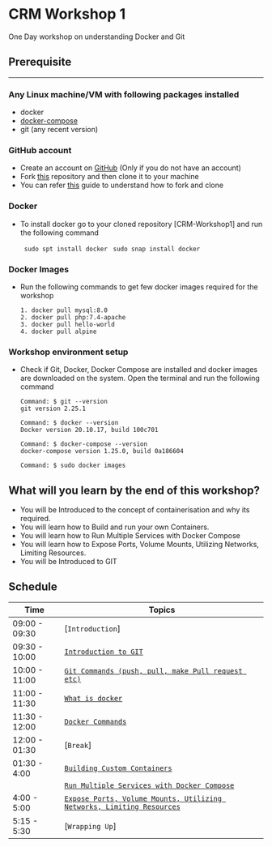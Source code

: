 # CRM Workshop 1

One Day workshop on understanding Docker and Git

## Prerequisite
---
### Any Linux machine/VM with following packages installed

- docker
- [docker-compose](https://docs.docker.com/compose/install/)
- git (any recent version)

### GitHub account
- Create an account on [GitHub](https://github.com/join) (Only if you do not have an account)
- Fork [this](https://github.com/UniCourt/CRM-Workshop1) repository and then clone it to your machine
- You can refer [this](https://docs.github.com/en/get-started/quickstart/fork-a-repo) guide to understand how to fork and clone



### Docker
- To install docker go to your cloned repository [CRM-Workshop1] and run the following command

    ``` sudo spt install docker```
    ``` sudo snap install docker```

### Docker Images
- Run the following commands to get few docker images required for the workshop
    ```
    1. docker pull mysql:8.0
    2. docker pull php:7.4-apache
    3. docker pull hello-world
    4. docker pull alpine
    ```

### Workshop environment setup 
 - Check if Git, Docker, Docker Compose are installed and docker images are downloaded on the system. Open the terminal and run the following command

   ```
   Command: $ git --version
   git version 2.25.1

   Command: $ docker --version
   Docker version 20.10.17, build 100c701

   Command: $ docker-compose --version
   docker-compose version 1.25.0, build 0a186604

   Command: $ sudo docker images
   ```
## What will you learn by the end of this workshop?

- You will be Introduced to the concept of containerisation and why its required.
- You will learn how to Build and run your own Containers.
- You will learn how to Run Multiple Services with Docker Compose
- You will learn how to Expose Ports, Volume Mounts, Utilizing Networks, Limiting Resources.
- You will be Introduced to GIT
## Schedule
| Time            | Topics
|-----------------|-------
| 09:00 - 09:30   |  [`Introduction`]
| 09:30 - 10:00   |  [`Introduction to GIT`](github_intro.md)
| 10:00 - 11:00   |  [`Git Commands (push, pull, make Pull request etc)`](github_commands.md)
| 11:00 - 11:30   |  [`What is docker`](docker_intro.md)
| 11:30 - 12:00   |  [`Docker Commands`](docker_commands.md)
| 12:00 - 01:30   |  [`Break`]
| 01:30 - 4:00    |  [`Building Custom Containers`](build_container.md)
|                 | [`Run Multiple Services with Docker Compose`](docker_compose.md)
| 4:00 -  5:00    |  [`Expose Ports, Volume Mounts, Utilizing Networks, Limiting Resources`](docker_ports_volumn_mount.md)
| 5:15 -  5:30    |  [`Wrapping Up`]

